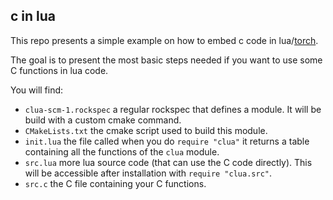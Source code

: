 ## c in lua

This repo presents a simple example on how to embed c code in lua/[torch](https://github.com/torch/torch7).

The goal is to present the most basic steps needed if you want to use some C functions in lua code.

You will find:
* `clua-scm-1.rockspec` a regular rockspec that defines a module. It will be build with a custom cmake command.
* `CMakeLists.txt` the cmake script used to build this module.
* `init.lua` the file called when you do `require "clua"` it returns a table containing all the functions of the `clua` module.
* `src.lua` more lua source code (that can use the C code directly). This will be accessible after installation with `require "clua.src"`.
* `src.c` the C file containing your C functions.